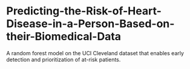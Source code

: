 # Predicting-the-Risk-of-Heart-Disease-in-a-Person-Based-on-their-Biomedical-Data
A random forest model on the UCI Cleveland dataset that enables early detection and prioritization of at-risk patients.
